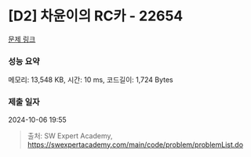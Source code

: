 # [D2] 차윤이의 RC카 - 22654 

[문제 링크](https://swexpertacademy.com/main/code/problem/problemDetail.do?contestProbId=AZIx55YKpg0DFAQP) 

### 성능 요약

메모리: 13,548 KB, 시간: 10 ms, 코드길이: 1,724 Bytes

### 제출 일자

2024-10-06 19:55



> 출처: SW Expert Academy, https://swexpertacademy.com/main/code/problem/problemList.do